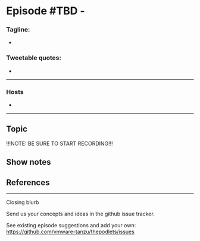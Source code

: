 # Episode #TBD -

### Tagline: 
- 


### Tweetable quotes:
- 

---
### Hosts
- 
---
## Topic
!!!NOTE: BE SURE TO START RECORDING!!!


## Show notes

## References

---
Closing blurb

Send us your concepts and ideas in the github issue tracker. 

See existing episode suggestions and add your own: https://github.com/vmware-tanzu/thepodlets/issues

